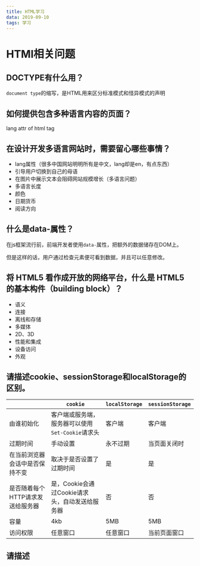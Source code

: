 ```yaml
---
title: HTML学习
data: 2019-09-10
tags: 学习
---
```

# HTMl相关问题

## DOCTYPE有什么用？
`document type`的缩写，是HTML用来区分标准模式和怪异模式的声明

## 如何提供包含多种语言内容的页面？
lang attr of html tag

## 在设计开发多语言网站时，需要留心哪些事情？
- lang属性（很多中国网站明明所有是中文，lang却是en，有点东西）
- 引导用户切换到自己的母语
- 在图片中展示文本会阻碍网站规模增长（多语言问题）
- 多语言长度
- 颜色
- 日期货币
- 阅读方向

## 什么是data-属性？
在js框架流行前，前端开发者使用`data-`属性，把额外的数据储存在DOM上。

但是这样的话，用户通过检查元素便可看到数据，并且可以任意修改。

## 将 HTML5 看作成开放的网络平台，什么是 HTML5 的基本构件（building block）？

- 语义
- 连接
- 离线和存储
- 多媒体
- 2D、3D
- 性能和集成
- 设备访问
- 外观

## 请描述cookie、sessionStorage和localStorage的区别。

||`cookie`|`localStorage`|`sessionStorage`|
|--|--|--|--|
|由谁初始化|客户端或服务端，服务器可以使用`Set-Cookie`请求头|客户端|客户端|
|过期时间|手动设置|永不过期|当页面关闭时|
|在当前浏览器会话中是否保持不变|取决于是否设置了过期时间|是|是|
|是否随着每个HTTP请求发送给服务器|是，Cookie会通过Cookie请求头，自动发送给服务器|否|否|
|容量|4kb|5MB|5MB|
|访问权限|任意窗口|任意窗口|当前页面窗口|

## 请描述<script>、<script async>和<script defer>的区别。

- `<script>`-html解析中断，脚本被提取并立即执行。执行结束后，html解析继续。
- `<script async>`脚本的提取、执行的过程与html解析过程并行，脚本执行完毕可能在HTML解析完毕之前。当脚本与页面上其他脚本独立时，可以使用async，比如用作页面统计分析。
- `<script defer> `脚本仅提供过程与HTML解析过程并行，脚本的执行将在HTML解析完毕后进行。如果有多个defer的脚本，脚本的执行顺序从上到下。

> **注意：没有src属性的脚本，async和defer属性会被忽略**




## 为什么最好把 CSS 的<link>标签放在<head></head>之间？为什么最好把 JS 的<script>标签恰好放在</body>之前，有例外情况吗？
## 什么是渐进式渲染（progressive rendering）？
## 为什么在<img>标签中使用srcset属性？请描述浏览器遇到该属性后的处理过程。
## 你有过使用不同模版语言的经历吗？